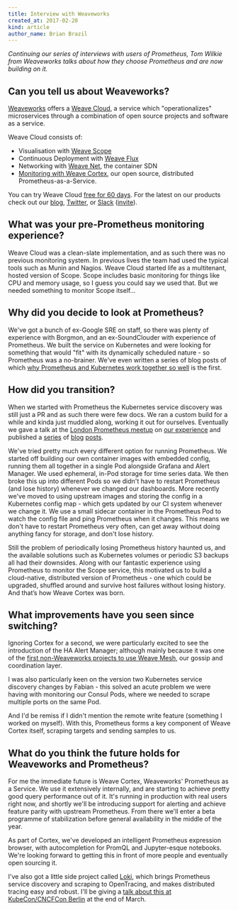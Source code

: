 ```yaml
---
title: Interview with Weaveworks
created_at: 2017-02-20
kind: article
author_name: Brian Brazil
---
```


*Continuing our series of interviews with users of Prometheus, Tom Wilkie from
Weaveworks talks about how they choose Prometheus and are now building on it.*


## Can you tell us about Weaveworks?

[Weaveworks](https://www.weave.works/) offers a [Weave
Cloud](https://www.weave.works/solution/cloud/), a service which
"operationalizes" microservices through a combination of open source projects
and software as a service.

Weave Cloud consists of: 

  * Visualisation with [Weave Scope](https://github.com/weaveworks/scope)
  * Continuous Deployment with [Weave Flux](https://github.com/weaveworks/flux) 
  * Networking with [Weave Net](https://github.com/weaveworks/weave), the container SDN 
  * [Monitoring with Weave Cortex](https://www.weave.works/guides/cloud-guide-part-3-monitor-prometheus-monitoring/), our open source, distributed Prometheus-as-a-Service.

You can try Weave Cloud [free for 60 days](https://cloud.weave.works/signup).
For the latest on our products check out our [blog](https://www.weave.works/blog/), [Twitter](https://twitter.com/weaveworks), or [Slack](https://weave-community.slack.com/) ([invite](https://weaveworks.github.io/community-slack/)).

## What was your pre-Prometheus monitoring experience?

Weave Cloud was a clean-slate implementation, and as such there was no previous
monitoring system. In previous lives the team had used the typical tools such
as Munin and Nagios. Weave Cloud started life as a multitenant, hosted
version of Scope. Scope includes basic monitoring for things like CPU and
memory usage, so I guess you could say we used that. But we needed something
to monitor Scope itself...

## Why did you decide to look at Prometheus?

We've got a bunch of ex-Google SRE on staff, so there was plenty of experience
with Borgmon, and an ex-SoundClouder with experience of Prometheus. We built
the service on Kubernetes and were looking for something that would "fit" with
its dynamically scheduled nature - so Prometheus was a no-brainer. We've even
written a series of blog posts of which [why Prometheus and Kubernetes work together
so well](https://www.weave.works/prometheus-kubernetes-perfect-match/) is the first.

## How did you transition?

When we started with Prometheus the Kubernetes service discovery was still just
a PR and as such there were few docs. We ran a custom build for a while and
kinda just muddled along, working it out for ourselves. Eventually we gave a
talk at the [London Prometheus meetup](https://www.meetup.com/Prometheus-London/) on [our experience](http://www.slideshare.net/weaveworks/kubernetes-and-prometheus) and published a
[series](https://www.weave.works/prometheus-kubernetes-deploying/) of [blog](https://www.weave.works/prometheus-and-kubernetes-monitoring-your-applications/) [posts](https://www.weave.works/monitoring-kubernetes-infrastructure/). 

We've tried pretty much every different option for running Prometheus. We
started off building our own container images with embedded config, running
them all together in a single Pod alongside Grafana and Alert Manager. We used
ephemeral, in-Pod storage for time series data. We then broke this up into
different Pods so we didn't have to restart Prometheus (and lose history)
whenever we changed our dashboards. More recently we've moved to using
upstream images and storing the config in a Kubernetes config map - which gets
updated by our CI system whenever we change it. We use a small sidecar
container in the Prometheus Pod to watch the config file and ping Prometheus
when it changes. This means we don't have to restart Prometheus very often,
can get away without doing anything fancy for storage, and don't lose history.

Still the problem of periodically losing Prometheus history haunted us, and the
available solutions such as Kubernetes volumes or periodic S3 backups all had
their downsides. Along with our fantastic experience using Prometheus to
monitor the Scope service, this motivated us to build a cloud-native,
distributed version of Prometheus - one which could be upgraded, shuffled
around and survive host failures without losing history. And that’s how Weave
Cortex was born.

## What improvements have you seen since switching?

Ignoring Cortex for a second, we were particularly excited to see the
introduction of the HA Alert Manager; although mainly because it was one of the
[first non-Weaveworks projects to use Weave Mesh](https://www.weave.works/weave-mesh-prometheus-alertmanager/), 
our gossip and coordination layer.

I was also particularly keen on the version two Kubernetes service discovery
changes by Fabian - this solved an acute problem we were having with monitoring
our Consul Pods, where we needed to scrape multiple ports on the same Pod.

And I'd be remiss if I didn't mention the remote write feature (something I
worked on myself). With this, Prometheus forms a key component of Weave Cortex
itself, scraping targets and sending samples to us.

## What do you think the future holds for Weaveworks and Prometheus?

For me the immediate future is Weave Cortex, Weaveworks' Prometheus as a
Service. We use it extensively internally, and are starting to achieve pretty
good query performance out of it. It's running in production with real users
right now, and shortly we'll be introducing support for alerting and achieve
feature parity with upstream Prometheus. From there we'll enter a beta
programme of stabilization before general availability in the middle of the
year.

As part of Cortex, we've developed an intelligent Prometheus expression
browser, with autocompletion for PromQL and Jupyter-esque notebooks. We're
looking forward to getting this in front of more people and eventually open
sourcing it.

I've also got a little side project called
[Loki](https://github.com/weaveworks-experiments/loki), which brings Prometheus
service discovery and scraping to OpenTracing, and makes distributed tracing
easy and robust. I'll be giving a [talk about this at KubeCon/CNCFCon
Berlin](https://cloudnativeeu2017.sched.com/event/9Tbt/loki-an-opensource-zipkin-prometheus-mashup-written-in-go-tom-wilkie-software-engineer)
at the end of March.
